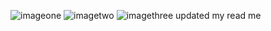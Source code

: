 ![imageone](https://github.com/user-attachments/assets/0b31c9ca-c91a-485e-855d-2908f6884e0f)
![imagetwo](https://github.com/user-attachments/assets/cd440d71-2a2a-41f6-bac6-97b1cc2305fb)
![imagethree](https://github.com/user-attachments/assets/c5192977-5f22-46fb-b902-8e7341502db6)
updated my read me 
